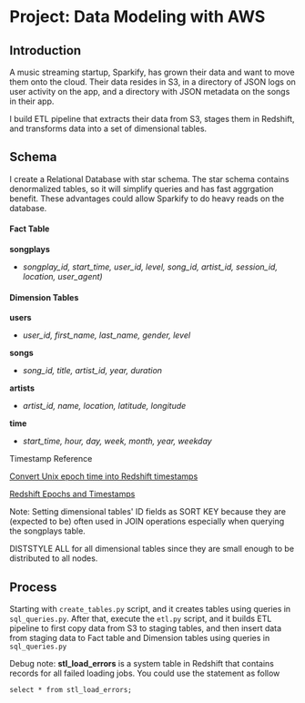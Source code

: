 # Project: Data Modeling with AWS

## Introduction
A music streaming startup, Sparkify, has grown their data and want to move them onto the cloud. Their data resides in S3, in a directory of JSON logs on user activity on the app, and a directory with JSON metadata on the songs in their app.

I build ETL pipeline that extracts their data from S3, stages them in Redshift, and transforms data into a set of dimensional tables.

## Schema
I create a Relational Database with star schema. The star schema contains denormalized tables, so it will simplify queries and has fast aggrgation benefit. These advantages could allow Sparkify to do heavy reads on the database. 

#### Fact Table
**songplays** 
* *songplay_id, start_time, user_id, level, song_id, artist_id, session_id, location, user_agent)*

#### Dimension Tables
**users** 
* *user_id, first_name, last_name, gender, level*

**songs**
* *song_id, title, artist_id, year, duration*

**artists** 
* *artist_id, name, location, latitude, longitude*

**time**
* *start_time, hour, day, week, month, year, weekday*

Timestamp Reference

[Convert Unix epoch time into Redshift timestamps](https://dwgeek.com/convert-unix-epoch-time-into-redshift-timestamps.html/)

[Redshift Epochs and Timestamps](https://www.fernandomc.com/posts/redshift-epochs-and-timestamps/)

Note: 
Setting dimensional tables' ID fields as SORT KEY because they are (expected to be) often used in JOIN operations especially when querying the songplays table.

DISTSTYLE ALL for all dimensional tables since they are small enough to be distributed to all nodes.

## Process
Starting with `create_tables.py` script, and it creates tables using queries in `sql_queries.py`. After that, execute the `etl.py` script, and it builds ETL pipeline to first copy data from S3 to staging tables, and then insert data from staging data to Fact table and Dimension tables using queries in `sql_queries.py`

Debug note:
**stl_load_errors** is a system table in Redshift that contains records for all failed loading jobs.
You could use the statement as follow 

```select * from stl_load_errors;```
